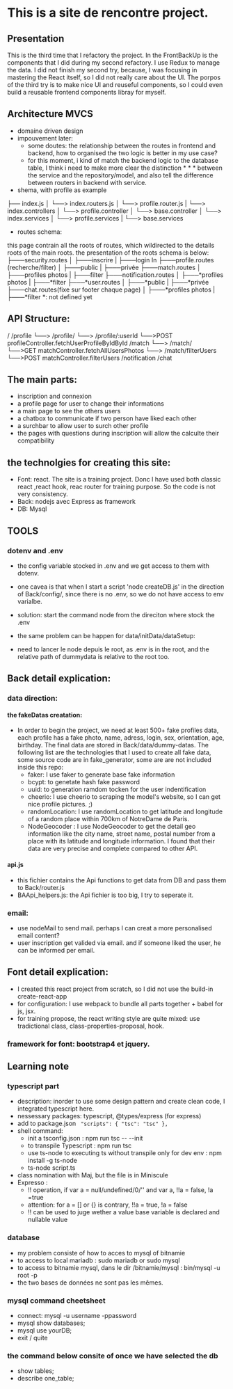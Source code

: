 # This is a site de rencontre project.

## Presentation
This is the third time that I refactory the project. 
In the FrontBackUp is the components that I did during my second refactory. I use Redux to manage the data.
I did not finish my second try, because, I was focusing in mastering the React itself, so I did not really care about the UI.
The porpos of the third try is to make nice UI and reuseful components, so I could even build a reusable frontend components libray 
for myself.
## Architecture MVCS
* domaine driven design
* impouvement later:
  * some doutes: the relationship between the routes in frontend and backend, how to organised the two logic is better in my use case?
  * for this moment, i kind of match the backend logic to the database table, I think i need to make more clear the distinction * * * between the service and the repository/model, and also tell the difference between routers in backend with service.
* shema, with profile as example

├── index.js
│   └──> index.routers.js
│           └──> profile.router.js
|                    └──> index.controllers
│                             └──> profile.controller
│                                       └──> base.controller
│                                       └──> index.services
│                                               └──> profile.services
|                                                       └──> base.services

* routes schema:
 
this page contrain all the roots of routes, which wildirected to the details roots of the main roots.
the presentation of the roots schema is below:
├───security.routes
│   ├───inscrire
|   ├───login In
├───profile.routes (recherche/filter)
│   ├───public
|   ├───privée
├───match.routes
│   ├───profiles photos
|   ├───filter
├───notification.routes
│   ├───*profiles photos
|   ├───*filter
    ├───*user.routes
│   ├───*public
|   ├───*privée
├───chat.routes(fixe sur footer chaque page) 
│   ├───*profiles photos
|   ├───*filter
*: not defined yet


## API Structure:
/
/profile
  └──> /profile/
  └──> /profile/:userId
          └──>POST profileController.fetchUserProfileByIdById
/match
  └──> /match/  
          └──>GET matchController.fetchAllUsersPhotos
  └──> /match/filterUsers
          └──>POST matchController.filterUsers
/notification
/chat

## The main parts:
* inscription and connexion
* a profile page for user to change their informations
* a main page to see the others users
* a chatbox to communicate if two person have liked each other
* a surchbar to allow user to surch other profile
* the pages with questions during inscription will allow the calculte their compatibility

## the technolgies for creating this site:
* Font: react. The site is a training project. Donc I have used both classic react ,react hook, reac router for training purpose. So the code is not very consistency.
* Back: nodejs avec Express as framework
* DB: Mysql

## TOOLS
### dotenv and .env
* the config variable stocked in .env and we get access to them with dotenv.
* one cavea is that when I start a script 'node createDB.js' in the direction of Back/config/, since there is no .env, so we do not have access to env varialbe. 
* solution: start the command node from the direciton where stock the .env

* the same problem can be happen for data/initData/dataSetup:
* need to lancer le node depuis le root, as .env is in the root, and the relative path of dummydata is relative to the root too.

## Back detail explication:
### data direction:
#### the fakeDatas creatation:
* In order to begin the project, we need at least 500+ fake profiles data, each profile has a fake photo, name, adress, login, sex, orientation, age, birthday. The final data are stored in Back/data/dummy-datas. The following list are the technologies that I used to create all fake data, some source code are in fake_generator, some are are not included inside this repo:
  - faker: I use faker to generate base fake information
  - bcypt: to genetate hash fake password
  - uuid: to generation ramdom tocken for the user indentification
  - cheerio: I use cheerio to scraping the model's website, so I can get nice profile pictures. ;)
  - randomLocation: I use randomLocation to get latitude and longitude of a random place within 700km of NotreDame de Paris.
  - NodeGeocoder : I use NodeGeocoder to get the detail geo information like the city name, street name, postal number from a place with its latitude and longitude information. I found that their data are very precise and complete compared to other API.
#### api.js 
* this fichier contains the Api functions to get data from DB and pass them to Back/router.js
* BAApi_helpers.js: the Api fichier is too big, I try to seperate it.

### email:
* use nodeMail to send mail. perhaps I can creat a more personalised email content?
* user inscription get valided via email. and if someone liked the user, he can be informed per email.

## Font detail explication:
* I created this react project from scratch, so I did not use the build-in create-react-app
* for configuration: I use webpack to bundle all parts together + babel for js, jsx.
* for training propose, the react writing style are quite mixed: use tradictional class, class-properties-proposal, hook.

### framework for font: bootstrap4 et jquery.

## Learning note
### typescript part
* description: inorder to use some design pattern and create clean code, I integrated typescript here.
* nessessary packages: typescript, @types/express (for express)
* add to package.json
    <code>
    "scripts": {
            "tsc": "tsc"
          },
    </code>
* shell command: 
  * init a tsconfig.json : npm run tsc -- --init 
  * to transpile Typescript : npm run tsc 
  * use ts-node to executing ts without transpile only for dev env : npm install -g ts-node
  * ts-node script.ts
* class nomination with Maj, but the file is in Miniscule
* Expresso : 
  * !! operation, if var a = null/undefined/0/'' and var a, !!a = false, !a =true
  * attention: for a = [] or {} is contrary, !!a = true, !a = false
  * !! can be used to juge wether a value base variable is declared and nullable value

### database
* my problem consiste of how to acces to mysql of bitnamie
* to access to local mariadb : sudo mariadb or sudo mysql
* to access to bitnamie mysql, dans le dir /bitnamie/mysql : bin/mysql -u root -p
* the two bases de données ne sont pas les mêmes.

### mysql command cheetsheet 
* connect: mysql -u username -ppassword
* mysql show databases;
* mysql use yourDB;
* exit / quite

### the command below consite of once we have selected the db
* show tables;
* describe one_table;





